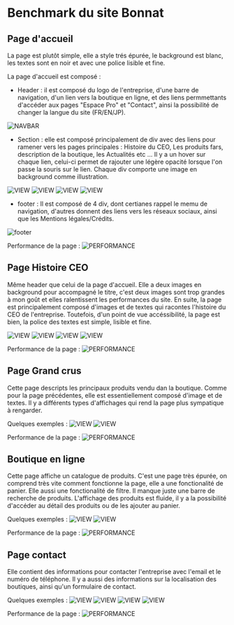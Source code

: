 # Benchmark du site Bonnat

## Page d'accueil

La page est plutôt simple, elle a style trés épurée, le background est blanc, les textes sont en noir et avec une police lisible et fine.

La page d'accueil est composé :

- Header : il est composé du logo de l'entreprise, d'une barre de navigation, d'un lien vers la boutique en ligne, et des liens permmettants d'accéder aux pages "Espace Pro" et "Contact", ainsi la possibilité de changer la langue du site (FR/EN/JP).

![NAVBAR](/benchmark/Bonnat/Image-site/Page-Accueil/Page-accueil-navbar.png)

- Section : elle est composé principalement de div avec des liens pour ramener vers les pages principales : Histoire du CEO, Les produits fars, description de la boutique, les Actualités etc ... Il y a un hover sur chaque lien, celui-ci permet de rajouter une légère opacité lorsque l'on passe la souris sur le lien. Chaque div comporte une image en background comme illustration.

![VIEW](/benchmark/Bonnat/Image-site/Page-Accueil/Page-acceuil-présentation-1.png)
![VIEW](/benchmark/Bonnat/Image-site/Page-Accueil/Page-acceuil-présentation-2.png)
![VIEW](/benchmark/Bonnat/Image-site/Page-Accueil/Page-acceuil-présentation-3.png)
![VIEW](/benchmark/Bonnat/Image-site/Page-Accueil/Page-acceuil-présentation-4.png)

- footer : Il est composé de 4 div, dont certianes rappel le memu de navigation, d'autres donnent des liens vers les réseaux sociaux, ainsi que les Mentions légales/Crédits.

![footer](/benchmark/Bonnat/Image-site/Page-Accueil/Page-accueil-footer.png)

Performance de la page :
![PERFORMANCE](/benchmark/Bonnat/Image-site/Page-Accueil/Performance-page.png)

## Page Histoire CEO

Même header que celui de la page d'accueil. Elle a deux images en background pour accompagné le titre, c'est deux images sont trop grandes à mon goût et elles ralentissent les performances du site. En suite, la page est principalement composé d'images et de textes qui racontes l'histoire du CEO de l'entreprise. Toutefois, d'un point de vue accéssibilité, la page est bien, la police des textes est simple, lisible et fine.

![VIEW](/benchmark/Bonnat/Image-site/Page-Historique/Page-historique.png)
![VIEW](/benchmark/Bonnat/Image-site/Page-Historique/Page-historique-description.png)
![VIEW](/benchmark/Bonnat/Image-site/Page-Historique/Page-historique-description-suite.png)
![VIEW](/benchmark/Bonnat/Image-site/Page-Historique/Page-historique-description-suite-2.png)

Performance de la page :
![PERFORMANCE](/benchmark/Bonnat/Image-site/Page-Historique/Performance-Page.png)

## Page Grand crus

Cette page descripts les principaux produits vendu dan la boutique. Comme pour la page précédentes, elle est essentiellement composé d'image et de textes. Il y a différents types d'affichages qui rend la page plus sympatique à rengarder.

Quelques exemples :
![VIEW](/benchmark/Bonnat/Image-site/Page-présentation-produitfare/Exemple-1.png)
![VIEW](/benchmark/Bonnat/Image-site/Page-présentation-produitfare/Exemple-2.png)

Performance de la page :
![PERFORMANCE](/benchmark/Bonnat/Image-site/Page-présentation-produitfare/Performance-page.png)

## Boutique en ligne

Cette page affiche un catalogue de produits. C'est une page très épurée, on comprend très vite comment fonctionne la page, elle a une fonctionalité de panier. Elle aussi une fonctionalité de filtre. Il manque juste une barre de recherche de produits. L'affichage des produits est fluide, il y a la possibilité d'accéder au détail des produits ou de les ajouter au panier.

Quelques exemples :
![VIEW](/benchmark/Bonnat/Image-site/Page-Produit-boutique-en-ligne/Page-vente-produit-img1.png)
![VIEW](/benchmark/Bonnat/Image-site/Page-Produit-boutique-en-ligne/Page-vente-produit-img2.png)

Performance de la page :
![PERFORMANCE](/benchmark/Bonnat/Image-site/Page-présentation-produitfare/Performance-page.png)

## Page contact

Elle contient des informations pour contacter l'entreprise avec l'email et le numéro de téléphone. Il y a aussi des informations sur la localisation des boutiques, ainsi qu'un formulaire de contact.

Quelques exemples :
![VIEW](/benchmark/Bonnat/Image-site/Page-Contact/Page-contact-infos-1.png)
![VIEW](/benchmark/Bonnat/Image-site/Page-Contact/Page-contact-infos-2.png)
![VIEW](/benchmark/Bonnat/Image-site/Page-Contact/Page-contact-infos-3.png)
![VIEW](/benchmark/Bonnat/Image-site/Page-Contact/Page-contact-infos-4.png)

Performance de la page :
![PERFORMANCE](/benchmark/Bonnat/Image-site/Page-Contact/Performance-page.png)
